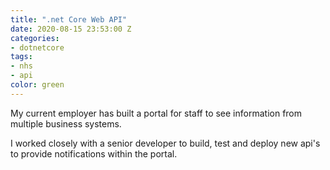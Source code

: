 ```yaml
---
title: ".net Core Web API"
date: 2020-08-15 23:53:00 Z
categories:
- dotnetcore
tags:
- nhs
- api
color: green
---
```


My current employer has built a portal for staff to see information from multiple business systems.

I worked closely with a senior developer to build, test and deploy new api's to provide notifications within the portal.